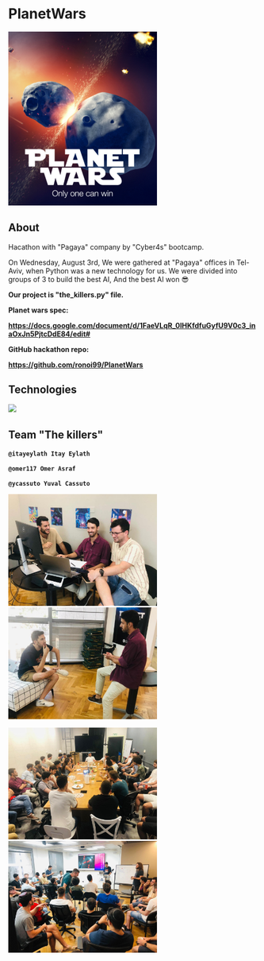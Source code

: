 # PlanetWars

<img src="planetwars-pic.png" width="300">

## About

Hacathon with <a herf="https://pagaya.com/">"Pagaya"</a> company by <a herf="hhttps://suvelocity.org/">"Cyber4s"</a> bootcamp.

On Wednesday, August 3rd, We were gathered at "Pagaya" offices in Tel-Aviv, when Python was a new technology for us. We were divided into groups of 3 to build the best AI, And the best AI won 😎

<b>Our project is "the_killers.py" file.<b>

Planet wars spec:

https://docs.google.com/document/d/1FaeVLqR_0lHKfdfuGyfU9V0c3_inaOxJn5PjtcDdE84/edit#


GitHub hackathon repo:

https://github.com/ronoi99/PlanetWars

## Technologies

<img src="https://cdn4.iconfinder.com/data/icons/logos-and-brands/512/267_Python_logo-1024.png" width="100" hight="150">

## Team "The killers"
```
@itayeylath Itay Eylath
```
```
@omer117 Omer Asraf
```
```
@ycassuto Yuval Cassuto
```
<img src="hackton-1.jpeg" width="300" hight="150"><img src="hackton-2.jpeg" width="300" hight="150">

<img src="all-class-1.jpeg" width="300" hight="150"><img src="all-class-3.jpg" width="300" hight="150">
